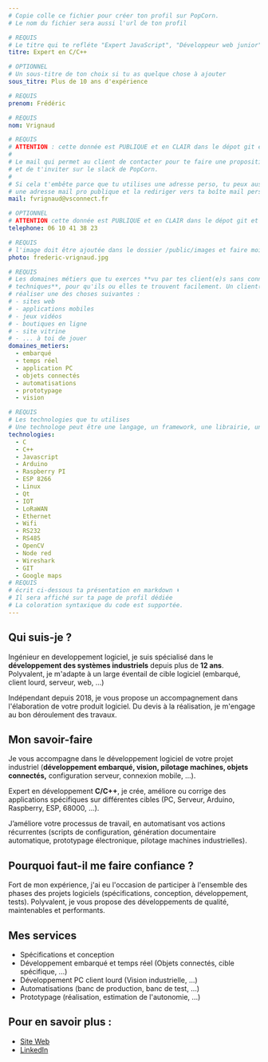 ```yaml
---
# Copie colle ce fichier pour créer ton profil sur PopCorn.
# Le nom du fichier sera aussi l'url de ton profil

# REQUIS
# Le titre qui te refléte "Expert JavaScript", "Développeur web junior"
titre: Expert en C/C++

# OPTIONNEL
# Un sous-titre de ton choix si tu as quelque chose à ajouter
sous_titre: Plus de 10 ans d'expérience

# REQUIS
prenom: Frédéric

# REQUIS
nom: Vrignaud

# REQUIS
# ATTENTION : cette donnée est PUBLIQUE et en CLAIR dans le dépot git et sur le site
#
# Le mail qui permet au client de contacter pour te faire une proposition de projet
# et de t'inviter sur le slack de PopCorn.
#
# Si cela t'embête parce que tu utilises une adresse perso, tu peux aussi te créer
# une adresse mail pro publique et la rediriger vers ta boîte mail perso
mail: fvrignaud@vsconnect.fr

# OPTIONNEL
# ATTENTION cette donnée est PUBLIQUE et en CLAIR dans le dépot git et sur le site
telephone: 06 10 41 38 23

# REQUIS
# l'image doit être ajoutée dans le dossier /public/images et faire moins de 100ko ! Sa hauteur affichée sur le site sera de 300px, elle s'adaptera comme elle peut au responsive avec du css.
photo: frederic-vrignaud.jpg

# REQUIS
# Les domaines métiers que tu exerces **vu par tes client(e)s sans connaissances
# techniques**, pour qu'ils ou elles te trouvent facilement. Un client(e) veut par exemple
# réaliser une des choses suivantes :
# - sites web
# - applications mobiles
# - jeux vidéos
# - boutiques en ligne
# - site vitrine
# - ... à toi de jouer
domaines_metiers:
  - embarqué
  - temps réel
  - application PC
  - objets connectés
  - automatisations
  - prototypage
  - vision

# REQUIS
# Les technologies que tu utilises
# Une technologe peut être une langage, un framework, une librairie, un CMS ...
technologies:
  - C
  - C++
  - Javascript
  - Arduino
  - Raspberry PI
  - ESP 8266
  - Linux
  - Qt
  - IOT
  - LoRaWAN
  - Ethernet
  - Wifi
  - RS232
  - RS485
  - OpenCV
  - Node red
  - Wireshark
  - GIT
  - Google maps
# REQUIS
# écrit ci-dessous ta présentation en markdown ⬇️
# Il sera affiché sur ta page de profil dédiée
# La coloration syntaxique du code est supportée.
---
```


## Qui suis-je ?

Ingénieur en developpement logiciel, je suis spécialisé dans le **développement des systèmes industriels** depuis plus de **12 ans**. Polyvalent, je m'adapte à un large éventail de cible logiciel (embarqué, client lourd, serveur, web, ...)

Indépendant depuis 2018, je vous propose un accompagnement dans l'élaboration de votre produit logiciel. Du devis à la réalisation, je m'engage au bon déroulement des travaux.

## Mon savoir-faire

Je vous accompagne dans le développement logiciel de votre projet industriel (**développement embarqué, vision, pilotage machines, objets connectés,** configuration serveur, connexion mobile, ...).

Expert en développement **C/C++**, je crée, améliore ou corrige des applications spécifiques sur différentes cibles (PC, Serveur, Arduino, Raspberry, ESP, 68000, ...).

J’améliore votre processus de travail, en automatisant vos actions récurrentes (scripts de configuration, génération documentaire automatique, prototypage électronique, pilotage machines industrielles).

## Pourquoi faut-il me faire confiance ?

Fort de mon expérience, j'ai eu l'occasion de participer à l'ensemble des phases des projets logiciels (spécifications, conception, développement, tests). Polyvalent, je vous propose des développements de qualité, maintenables et performants.

## Mes services

- Spécifications et conception
- Développement embarqué et temps réel (Objets connectés, cible spécifique, ...)
- Développement PC client lourd (Vision industrielle, ...)
- Automatisations (banc de production, banc de test, ...)
- Prototypage (réalisation, estimation de l'autonomie, ...)

## Pour en savoir plus :

- [Site Web](https://fvrignaud.vsconnect.fr)
- [LinkedIn](https://www.linkedin.com/in/fr%C3%A9d%C3%A9ric-vrignaud-82a689154)
